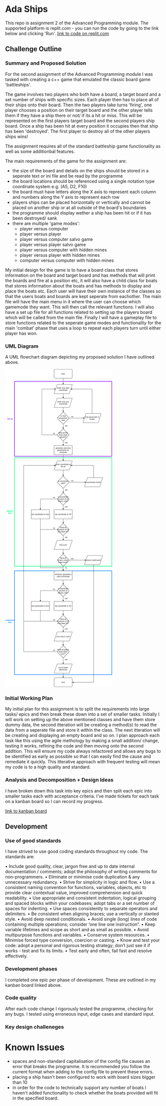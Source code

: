 # Ada Ships

This repo is assignment 2 of the Advanced Programming module.
The supported platform is replit.com - you can run the code by going to the link below and clicking 'Run'.
[link to code on replit.com](https://replit.com/@CharlieHodgkins/AdaShips#main.cpp)


## Challenge Outline
### Summary and Proposed Solution
For the second assignment of the Advanced Programming module I was tasked with creating a c++ game that emulated the classic board game 'battleships'. 

The game involves two players who both have a board, a target board and a set number of ships with specific sizes. Each player then has to place all of their ships onto their board. Then the two players take turns 'firing', one player chooses a position on their target board and the other player tells them if they have a ship there or not/ if its a hit or miss. This will be represented on the first players target board and the second players ship board. Once a ship has been hit at every position it occupies then that ship has been 'destroyed'. The first player to destroy all of the other players ships wins!

The assignment requires all of the standard battleship game functionality as well as some additionbal features.

The main requirements of the game for the assignment are:
- the size of the board and details on the ships should be stored in a seperate text or ini file and be read by the programme
- the board locations should be referenced using a single notation type coordinate system e.g. (A5, D2, F10)
- the board must have letters along the X axis to represent each column and numbers along the Y axis to represent each row
- players ships can be placed horizontally or vertically and cannot be placed on another ship or at all outside of the board's boundaries
- the programme should display wether a ship has been hit or if it has been destroyed/ sank
- there are multiple 'game modes':
  - player versus computer
  - player versus player
  - player versus computer salvo game
  - player versus player salvo game
  - player versus computer with hidden mines
  - player versus player with hidden mines
  - computer versus computer with hidden mines

My initial design for the game is to have a board class that stores information on the board and target board and has methods that will print the boards and fire at a position etc, it will also have a child class for boats that stores information about the boats and has methods to display and place the boats etc. Each user will have their own instance of the classes so that the users boats and boards are kept seperate from eachother. 
The main file will have the main menu in it where the user can choose which gamemode they want. This will then call the relevant functions.
I will also have a set up file for all functions related to setting up the players board which will be called from the main file.
Finally I will have a gameplay file to store functions related to the seperate game modes and functionality for the main 'combat' phase that uses a loop to repeat each players turn until either player has won.

### UML Diagram
A UML flowchart diagram depicting my proposed solution I have outlined above.

![Flowchart](/adaships-flowchart.png)

### Initial Working Plan
My initial plan for this assignment is to split the requirements into large tasks/ epics and then break these down into a set of smaller tasks. Initially I will work on setting up the above mentioned classes and have them store dummy data, the second itteration will be creating a method(s) to read the data from a seperate file and store it within the class. The next itteration will be creating and displaying an empty board and so on. 
I plan approach each task like this using the agile methology by making a small addition/ change, testing it works, refining the code and then moving onto the second addition. This will ensure my code always refactored and allows any bugs to be identified as early as possible so that I can easily find the cause and remediate it quickly. This itterative approach with frequent testing will mean my code is to a high quality and standard.

### Analysis and Decomposition + Design Ideas
I have broken down this task into key epics and then split each epic into smaller tasks each with acceptance criteria. 
I've made tickets for each task on a kanban board so I can record my progress.

[link to kanban board](https://trello.com/b/puDcYRLf)

## Development
### Use of good standards

I have strived to use good coding standards throughout my code. The standards are:

• Include good quality, clear, jargon free and up to date internal documentation / comments; adopt
the philosophy of writing comments for non-programmers.
• Eliminate or minimise code duplication & any unnecessary redundancy.
• Strive for simplicity in logic and flow.
• Use a consistent naming convention for functions, variables, objects, etc to provide clear contextual
value, improved comprehension and quick readability.
• Use appropriate and consistent indentation, logical grouping and spaced blocks within your
codebases; adopt tabs or a set number of spaces for indenting.
• Use spaces consistently to separate operators and delimiters.
• Be consistent when aligning braces; use a vertically or slanted style.
• Avoid deep nested conditionals.
• Avoid single (long) lines of code containing multiple operations; consider ‘one line one instruction”.
• Keep variable lifetimes and scope as short and as small as possible.
• Avoid multipurpose functions and variables.
• Conserve system resources.
• Minimise forced type conversion, coercion or casting.
• Know and test your code: adopt a personal and rigorous testing strategy; don’t just see it if works -
test and fix its limits.
• Test early and often, fail fast and resolve effectively.

### Development phases
I completed one epic per phase of development. These are outlined in my kanban board linked above.

### Code quality
After each code change I rigorously tested the programme, checking for any bugs. I tested using erroneous input, edge cases and standard input.

### Key design challeneges


# Known Issues
* spaces and non-standard capitalisation of the config file causes an error that breaks the programme. It is recommended you follow the current format when adding to the config file to prevent these errors.
* placing a ship hasn't been configured to work with board sizes bigger than 10
* in order for the code to technically support any number of boats I haven't added functionality to check whether the boats provided will fit in the specified board.